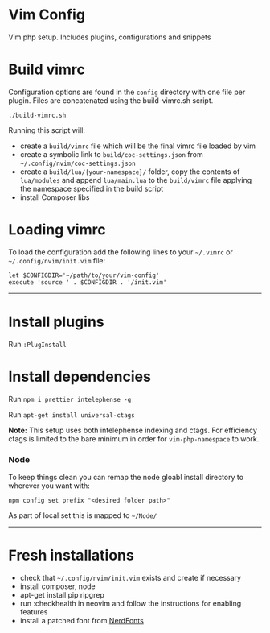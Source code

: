 # Vim Config
Vim php setup. Includes plugins, configurations and snippets


# Build vimrc

Configuration options are found in the `config` directory with one file per plugin. Files are concatenated using the build-vimrc.sh script.

    ./build-vimrc.sh

Running this script will:
 - create a `build/vimrc` file which will be the final vimrc file loaded by vim
 - create a symbolic link to `build/coc-settings.json` from `~/.config/nvim/coc-settings.json`
 - create a `build/lua/{your-namespace}/` folder, copy the contents of `lua/modules` and append `lua/main.lua` to the `build/vimrc` file applying the namespace specified in the build script
 - install Composer libs

# Loading vimrc
To load the configuration add the following lines to your `~/.vimrc` or `~/.config/nvim/init.vim` file:

    let $CONFIGDIR='~/path/to/your/vim-config'
    execute 'source ' . $CONFIGDIR . '/init.vim'

---

# Install plugins

Run `:PlugInstall`

# Install dependencies

Run `npm i prettier intelephense -g`

Run `apt-get install universal-ctags`

**Note:** This setup uses both intelephense indexing and ctags. For efficiency ctags is limited to the bare minimum in order for `vim-php-namespace` to work.

### Node

To keep things clean you can remap the node gloabl install directory to wherever you want with:
```
npm config set prefix "<desired folder path>"
```
As part of local set this is mapped to `~/Node/`

---

# Fresh installations
- check that `~/.config/nvim/init.vim` exists and create if necessary
- install composer, node
- apt-get install pip ripgrep
- run :checkhealth in neovim and follow the instructions for enabling features
- install a patched font from [NerdFonts](https://www.nerdfonts.com/font-downloads)
